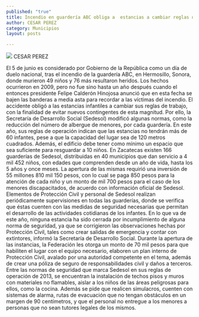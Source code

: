 ```yaml
---
published: "true"
title: Incendio en guardería ABC obliga a  estancias a cambiar reglas operativas
author: CESAR PEREZ
category: Municipios
layout: posts

---
```


![](http://i.imgur.com/TRMe2J5m.jpg)
CESAR PEREZ

El 5 de junio es considerado por Gobierno de la República como un día de duelo nacional, tras el incendio de la guardería ABC, en Hermosillo, Sonora, donde murieron 49 niños y 76 más resultaron heridos.
Los hechos ocurrieron en 2009, pero no fue sino hasta un año después cuando el entonces presidente Felipe Calderón Hinojosa anunció que en esta fecha se bajen las banderas a media asta para recordar a las víctimas del incendio.
El accidente obligó a las estancias infantiles a cambiar sus reglas de trabajo, con la finalidad de evitar nuevos contingentes de esta magnitud. Por ello, la Secretaría de Desarrollo Social (Sedesol) modificó algunas normas, como la reducción del número de albergue de menores, por cada guardería.
En este año, sus reglas de operación indican que las estancias no tendrán más de 60 infantes, pese a que la capacidad del lugar sea de 120 metros cuadrados. Además, el edificio debe tener como mínimo un espacio que sea suficiente para resguardar a 10 niños.
En Zacatecas existen 166 guarderías de Sedesol, distribuidas en 40 municipios que dan servicio a 4 mil 452 niños, con edades que comprenden desde un año de vida, hasta los 5 años y once meses. La apertura de las mismas requirió una inversión de 55 millones 810 mil 150 pesos, con lo cual se paga 850 pesos para la atención de cada niño y un monto de mil 700 pesos para el caso de los menores discapacitados, de acuerdo con información oficial de Sedesol.
Elementos de Protección Civil y personal de Sedesol realizan periódicamente supervisiones en todas las guarderías, donde se verifica que éstas cuenten con las medidas de seguridad necesarias que permitan el desarrollo de las actividades cotidianas de los infantes.
En lo que va de este año, ninguna estancia ha sido cerrada por incumplimiento de alguna norma de seguridad, ya que se corrigieron las observaciones hechas por Protección Civil, tales como crear salidas de emergencia y contar con extintores, informó la Secretaría de Desarrollo Social.
Durante la apertura de las instancias, la Federación les otorga un monto de 70 mil pesos para que habiliten el lugar con el equipo necesario, elaboren un plan interno de Protección Civil, avalado por una autoridad competente en el tema, además de crear una póliza de seguro de responsabilidades civil y daños a terceros.
Entre las normas de seguridad que marca Sedesol en sus reglas de operación de 2013, se encuentran la instalación de techos pisos y muros con materiales no flamables, aislar a los niños de las áreas peligrosas para ellos, como la cocina. 
Además se pide que realicen simulacros, cuenten con sistemas de alarma, rutas de evacuación que no tengan obstáculos en un margen de 90 centímetros, y que el personal no entregue a los menores a personas que no sean tutores legales de los mismos.
